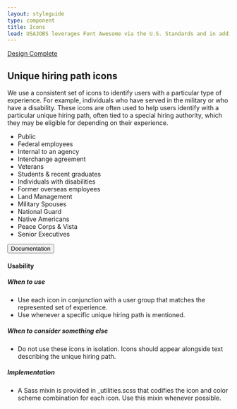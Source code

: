 ```yaml
---
layout: styleguide
type: component
title: Icons
lead: USAJOBS leverages Font Awesome via the U.S. Standards and in addition defines specific icons for consistent use across the site.
---
```


<a href="{{ site.baseurl }}/getting-started/#maturity" class="usa-label maturity design_complete">
  Design Complete
</a>

<h2 class="usa-heading">Unique hiring path icons</h2>
<p>
  We use a consistent set of icons to identify users with a particular type of experience. For example, individuals who have served in the military or who have a disability. These icons are often used to help users identify with a particular unique hiring path, often tied to a special hiring authority, which they may be eligible for depending on their experience.
</p>

<div class="preview">
  <ul class="usajobs-unique-hiring-paths__list">
    <li class="usajobs-unique-hiring-paths__item">
      <div class="usajobs-unique-hiring-paths__icon public">
        <i class="fa fa-users"></i>
      </div>
      Public
    </li>
    <li class="usajobs-unique-hiring-paths__item">
      <div class="usajobs-unique-hiring-paths__icon federal-employees">
        <i class="fa fa-institution"></i>
      </div>
      Federal employees
    </li>
    <li class="usajobs-unique-hiring-paths__item">
      <div class="usajobs-unique-hiring-paths__icon internal">
        <i class="fa fa-dot-circle-o"></i>
      </div>
      Internal to an agency
    </li>
    <li class="usajobs-unique-hiring-paths__item">
      <div class="usajobs-unique-hiring-paths__icon interchange">
        <i class="fa fa-exchange"></i>
      </div>
      Interchange agreement
    </li>
    <li class="usajobs-unique-hiring-paths__item">
      <div class="usajobs-unique-hiring-paths__icon veterans">
        <i class="fa fa-shield"></i>
      </div>
      Veterans
    </li>
    <li class="usajobs-unique-hiring-paths__item">
      <div class="usajobs-unique-hiring-paths__icon students">
        <i class="fa fa-graduation-cap"></i>
      </div>
      Students &amp; recent graduates
    </li>
    <li class="usajobs-unique-hiring-paths__item">
      <div class="usajobs-unique-hiring-paths__icon individuals-with-disabilities">
        <i class="fa fa-wheelchair-alt"></i>
      </div>
      Individuals with disabilities
    </li>
    <li class="usajobs-unique-hiring-paths__item">
      <div class="usajobs-unique-hiring-paths__icon former-overseas-employees">
        <i class="fa fa-plane"></i>
      </div>
      Former overseas employees
    </li>
    <li class="usajobs-unique-hiring-paths__item">
      <div class="usajobs-unique-hiring-paths__icon land-mgmt">
        <i class="fa fa-tree"></i>
      </div>
      Land Management
    </li>
    <li class="usajobs-unique-hiring-paths__item">
      <div class="usajobs-unique-hiring-paths__icon military-spouses fa-stack">
        <i class="fa fa-circle-o fa-stack-1x is-first"></i>
        <i class="fa fa-circle-o fa-stack-1x is-second"></i>
      </div>
      Military Spouses
    </li>
    <li class="usajobs-unique-hiring-paths__item">
      <div class="usajobs-unique-hiring-paths__icon national-guard">
        <i class="fa fa-flag"></i>
      </div>
      National Guard
    </li>
    <li class="usajobs-unique-hiring-paths__item">
      <div class="usajobs-unique-hiring-paths__icon native-americans">
        <i class="fa fa-sun-o"></i>
      </div>
      Native Americans
    </li>
    <li class="usajobs-unique-hiring-paths__item">
      <div class="usajobs-unique-hiring-paths__icon peace-corps">
        <i class="fa fa-globe"></i>
      </div>
      Peace Corps &amp; Vista
    </li>
    <li class="usajobs-unique-hiring-paths__item">
      <div class="usajobs-unique-hiring-paths__icon ses">
        <i class="fa fa-briefcase"></i>
      </div>
      Senior Executives
    </li>
  </ul>
</div>

<div class="usa-accordion-bordered usa-accordion-docs">
  <button class="usa-button-unstyled usa-accordion-button"
      aria-expanded="true" aria-controls="collapsible-0">
    Documentation
  </button>
  <div id="collapsible-0" aria-hidden="false" class="usa-accordion-content">
    <h4 class="usa-heading">Usability</h4>
    <h5>When to use</h5>
    <ul class="usa-content-list">
      <li>Use each icon in conjunction with a user group that matches the represented set of experience.</li>
      <li>Use whenever a specific unique hiring path is mentioned.</li>
    </ul>
    <h5>When to consider something else</h5>
    <ul class="usa-content-list">
      <li>Do not use these icons in isolation. Icons should appear alongside text describing the unique hiring path.</li>
    </ul>
    <h5>Implementation</h5>
    <ul class="usa-content-list">
      <li>A Sass mixin is provided in _utilities.scss that codifies the icon and color scheme combination for each icon. Use this mixin whenever possible.</li>
    </ul>
  </div>
</div>
